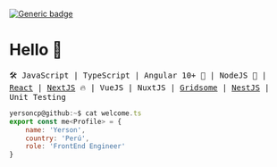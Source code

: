 [![Generic badge](https://img.shields.io/badge/Power-JavaScript-1abc9c.svg)](https://GitHub.com/Naereen/StrapDown.js/graphs/commit-activity)

# Hello 👋

<samp>🛠️ JavaScript | TypeScript | Angular 10+ 🤘 | NodeJS 🚀 | [React](https://reactjs.org/) | [NextJS](https://nextjs.org/) 🔥 | VueJS | NuxtJS | [Gridsome](https://gridsome.org/) | [NestJS](https://nestjs.com/) | Unit Testing</samp>

```javascript
yersoncp@github:~$ cat welcome.ts
export const me<Profile> = {
    name: 'Yerson',
    country: 'Perú',
    role: 'FrontEnd Engineer'
}

```
